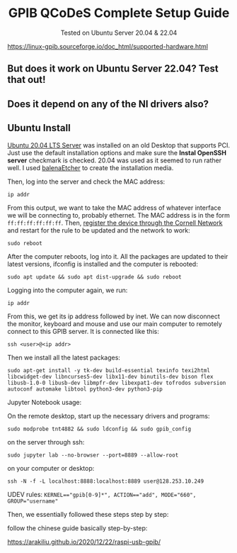 <h1 align="center">
  GPIB QCoDeS Complete Setup Guide
</h1>

<p align="center">
  Tested on Ubuntu Server 20.04 & 22.04

https://linux-gpib.sourceforge.io/doc_html/supported-hardware.html

## But does it work on Ubuntu Server 22.04? Test that out!
## Does it depend on any of the NI drivers also?

## Ubuntu Install

[Ubuntu 20.04 LTS Server](https://ubuntu.com/download/server#downloads) was installed on an old Desktop that supports PCI. Just use the default installation options and make sure the **Instal OpenSSH server** checkmark is checked. 20.04 was used as it seemed to run rather well. I used [balenaEtcher](https://www.balena.io/etcher/) to create the installation media.

Then, log into the server and check the MAC address:
```
ip addr
```

From this output, we want to take the MAC address of whatever interface we will be connecting to, probably ethernet. The MAC address is in the form `ff:ff:ff:ff:ff:ff`. Then, [register the device through the Cornell Network](https://it.cornell.edu/wifi-wired/register-device-doesnt-have-browser) and restart for the rule to be updated and the network to work:
```
sudo reboot
```

After the computer reboots, log into it. All the packages are updated to their latest versions, ifconfig is installed and the computer is rebooted:
```
sudo apt update && sudo apt dist-upgrade && sudo reboot
```

Logging into the computer again, we run:
```
ip addr
```

From this, we get its ip address followed by inet. We can now disconnect the monitor, keyboard and mouse and use our main computer to remotely connect to this GPIB server. It is connected like this:
```
ssh <user>@<ip addr>
```

Then we install all the latest packages: 
```
sudo apt-get install -y tk-dev build-essential texinfo texi2html libcwidget-dev libncurses5-dev libx11-dev binutils-dev bison flex libusb-1.0-0 libusb-dev libmpfr-dev libexpat1-dev tofrodos subversion autoconf automake libtool python3-dev python3-pip
```

Jupyter Notebook usage: 

On the remote desktop, start up the necessary drivers and programs:
```
sudo modprobe tnt4882 && sudo ldconfig && sudo gpib_config 
```

on the server through ssh:
```
sudo jupyter lab --no-browser --port=8889 --allow-root
```
on your computer or desktop:
```
ssh -N -f -L localhost:8888:localhost:8889 user@128.253.10.249
```

UDEV rules: `KERNEL=="gpib[0-9]*", ACTION=="add", MODE="660", GROUP="username"`


Then, we essentially followed these steps step by step:

follow the chinese guide basically step-by-step:

https://arakiliu.github.io/2020/12/22/raspi-usb-gpib/

